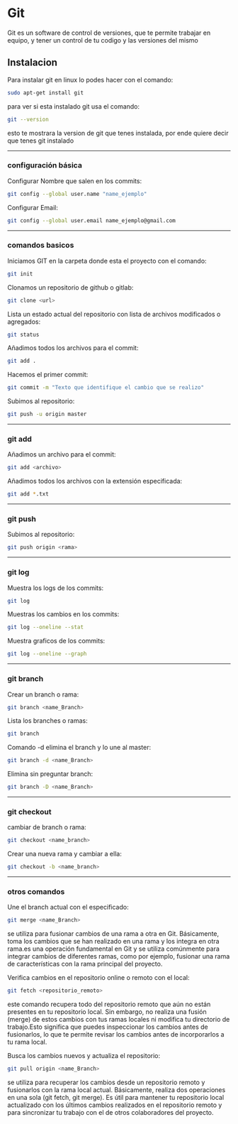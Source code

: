 # Git

Git es un software de control de versiones, que te permite trabajar en equipo, y tener un control de tu codigo y las versiones del mismo

## Instalacion

Para instalar git en linux lo podes hacer con el comando:
```bash
sudo apt-get install git
```

para ver si esta instalado git usa el comando:
```bash
git --version
```
esto te mostrara la version de git que tenes instalada, por ende quiere decir que tenes git instalado

---

### configuración básica

Configurar Nombre que salen en los commits:
```bash
git config --global user.name "name_ejemplo"
```
Configurar Email:
```bash
git config --global user.email name_ejemplo@gmail.com
```

---

### comandos basicos

Iniciamos GIT en la carpeta donde esta el proyecto con el comando:
```bash
git init
```

Clonamos un repositorio de github o gitlab:
```bash
git clone <url>
```

Lista un estado actual del repositorio con lista de archivos modificados o agregados:
```bash
git status
```

Añadimos todos los archivos para el commit:
```bash
git add .
```

Hacemos el primer commit:
```bash
git commit -m "Texto que identifique el cambio que se realizo"
```

Subimos al repositorio:
```bash
git push -u origin master
```

---

### git add

Añadimos un archivo para el commit:
```bash
git add <archivo>
```
Añadimos todos los archivos con la extensión especificada:
```bash
git add *.txt
```

---

### git push

Subimos al repositorio:
```bash
git push origin <rama>
```

---

### git log
Muestra los logs de los commits:
```bash
git log
```
Muestras los cambios en los commits:
```bash
git log --oneline --stat
```
Muestra graficos de los commits:
```bash
git log --oneline --graph
```

---

### git branch

Crear un branch o rama:
```bash
git branch <name_Branch>
```
Lista los branches o ramas:
```bash
git branch
```
Comando -d elimina el branch y lo une al master:
```bash
git branch -d <name_Branch>
```
Elimina sin preguntar branch:
```bash
git branch -D <name_Branch>
```

---

### git checkout

cambiar de branch o rama:
```bash
git checkout <name_branch>
```
Crear una nueva rama y cambiar a ella:
```bash
git checkout -b <name_branch>
```

---

### otros comandos

Une el branch actual con el especificado:
```bash
git merge <name_Branch>
```
se utiliza para fusionar cambios de una rama a otra en Git. Básicamente, toma los cambios que se han realizado en una rama y los integra en otra rama.es una operación fundamental en Git y se utiliza comúnmente para integrar cambios de diferentes ramas, como por ejemplo, fusionar una rama de características con la rama principal del proyecto.



Verifica cambios en el repositorio online o remoto con el local:
```bash
git fetch <repositorio_remoto>
```
este comando recupera todo del repositorio remoto que aún no están presentes en tu repositorio local. Sin embargo, no realiza una fusión (merge) de estos cambios con tus ramas locales ni modifica tu directorio de trabajo.Esto significa que puedes inspeccionar los cambios antes de fusionarlos, lo que te permite revisar los cambios antes de incorporarlos a tu rama local.

Busca los cambios nuevos y actualiza el repositorio:
```bash
git pull origin <name_Branch>
```
se utiliza para recuperar los cambios desde un repositorio remoto y fusionarlos con la rama local actual. Básicamente, realiza dos operaciones en una sola (git fetch, git merge).
Es útil para mantener tu repositorio local actualizado con los últimos cambios realizados en el repositorio remoto y para sincronizar tu trabajo con el de otros colaboradores del proyecto.